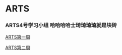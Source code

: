 # ARTS

### ARTS4号学习小组 哈哈哈哈士琦琦琦琦就是块砖

[ARTS第一周]()

[ARTS第二周](https://github.com/mwqz1989/LeetCodeForJava/blob/master/docs/ARTS_Week_2.md)
